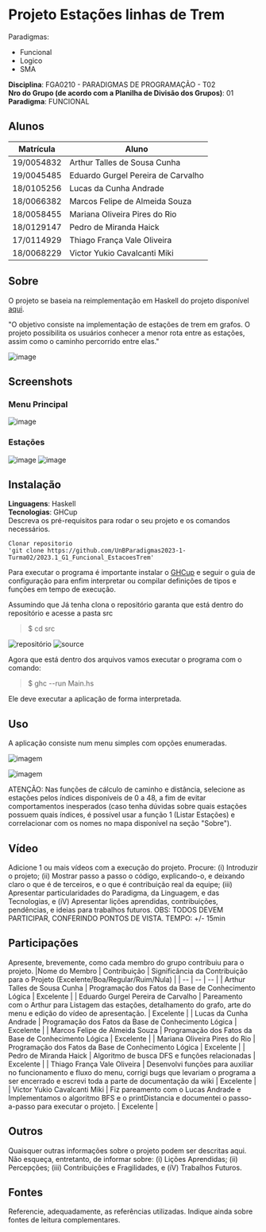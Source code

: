 # Projeto Estações linhas de Trem

Paradigmas:
 - Funcional
 - Logico
 - SMA


**Disciplina**: FGA0210 - PARADIGMAS DE PROGRAMAÇÃO - T02 <br>
**Nro do Grupo (de acordo com a Planilha de Divisão dos Grupos)**: 01<br>
**Paradigma**: FUNCIONAL<br>

## Alunos
|Matrícula | Aluno |
| -- | -- |
| 19/0054832  |  Arthur Talles de Sousa Cunha |
| 19/0045485  |  Eduardo Gurgel Pereira de Carvalho |
| 18/0105256  |  Lucas da Cunha Andrade |
| 18/0066382  |  Marcos Felipe de Almeida Souza |
| 18/0058455  |  Mariana Oliveira Pires do Rio |
| 18/0129147  |  Pedro de Miranda Haick  |
| 17/0114929  |  Thiago França Vale Oliveira  |
| 18/0068229  |  Victor Yukio Cavalcanti Miki  |

## Sobre 
O projeto se baseia na reimplementação em Haskell do projeto disponível [aqui](https://github.com/projeto-de-algoritmos/Grafos1_Trem).

"O objetivo consiste na implementação de estações de trem em grafos. O projeto possibilita os usuários conhecer a menor rota entre as estações, assim como o caminho percorrido entre elas."

![image](./assets/metroLisboa.jpg)

## Screenshots
### Menu Principal
![image](./assets/menu.png)
### Estações
![image](https://user-images.githubusercontent.com/51385738/236109518-5e637a38-20b9-4208-89f2-c5cbcd41f0e0.png)
![image](https://user-images.githubusercontent.com/51385738/236109571-d3c8114c-ce14-4e35-9337-b6baf98081b9.png)



## Instalação 
**Linguagens**: Haskell<br>
**Tecnologias**: GHCup<br>
Descreva os pré-requisitos para rodar o seu projeto e os comandos necessários.
```
Clonar repositorio 
'git clone https://github.com/UnBParadigmas2023-1-Turma02/2023.1_G1_Funcional_EstacoesTrem'
```

Para executar o programa é importante instalar o [GHCup](https://www.haskell.org/ghcup/) e seguir o guia de configuração para enfim interpretar ou compilar definições de tipos e funções em tempo de execução.

Assumindo que Já tenha clona o repositório garanta que está dentro do repositório e acesse a pasta src

> $ cd src

![repositório](./assets/repositorio.png)
![source](./assets/source.png)

Agora que está dentro dos arquivos vamos executar o programa com o comando:

> $ ghc --run Main.hs

Ele deve executar a aplicação de forma interpretada.

<!-- ![repositório](./assets/executar.png)

Por fim, digite a função principal do arquivo digitando o comando:

> $ ghci> main

Uma vez que seguir esses passos basta selecionar as ações que desejar e brincar com as estações de trem.

![repositório](./assets/selecionar.png)

Para sair digite "7" para selecionar a opção de saida e prossiga com o comando:

> $ :q

para sair do interpretador interativo GHCi. -->

## Uso 

A aplicação consiste num menu simples com opções enumeradas.

![imagem](./assets/menu.png)

![imagem](./assets/estacoes.png)

ATENÇÃO: Nas funções de cálculo de caminho e distância, selecione as estações pelos índices disponíveis de 0 a 48, a fim de evitar comportamentos inesperados (caso tenha dúvidas sobre quais estações possuem quais índices, é possível usar a função 1 (Listar Estações) e correlacionar com os nomes no mapa disponível na seção "Sobre").

## Vídeo
Adicione 1 ou mais vídeos com a execução do projeto.
Procure: 
(i) Introduzir o projeto;
(ii) Mostrar passo a passo o código, explicando-o, e deixando claro o que é de terceiros, e o que é contribuição real da equipe;
(iii) Apresentar particularidades do Paradigma, da Linguagem, e das Tecnologias, e
(iV) Apresentar lições aprendidas, contribuições, pendências, e ideias para trabalhos futuros.
OBS: TODOS DEVEM PARTICIPAR, CONFERINDO PONTOS DE VISTA.
TEMPO: +/- 15min

## Participações
Apresente, brevemente, como cada membro do grupo contribuiu para o projeto.
|Nome do Membro | Contribuição | Significância da Contribuição para o Projeto (Excelente/Boa/Regular/Ruim/Nula) |
| -- | -- | -- |
| Arthur Talles de Sousa Cunha  | Programação dos Fatos da Base de Conhecimento Lógica  | Excelente |
| Eduardo Gurgel Pereira de Carvalho  | Pareamento com o Arthur para Listagem das estações, detalhamento do grafo, arte do menu e edição do vídeo de apresentação.  | Excelente |
| Lucas da Cunha Andrade  | Programação dos Fatos da Base de Conhecimento Lógica  | Excelente |
| Marcos Felipe de Almeida Souza  | Programação dos Fatos da Base de Conhecimento Lógica  | Excelente |
| Mariana Oliveira Pires do Rio  | Programação dos Fatos da Base de Conhecimento Lógica  | Excelente |
| Pedro de Miranda Haick  | Algoritmo de busca DFS e funções relacionadas | Excelente |
| Thiago França Vale Oliveira  | Desenvolvi funções para auxiliar no funcionamento e fluxo do menu, corrigi bugs que levariam o programa a ser encerrado e escrevi toda a parte de documentação da wiki | Excelente |
| Victor Yukio Cavalcanti Miki  | Fiz pareamento com o Lucas Andrade e Implementamos o algoritmo BFS e o printDistancia e documentei o passo-a-passo para executar o projeto.  | Excelente |

## Outros 
Quaisquer outras informações sobre o projeto podem ser descritas aqui. Não esqueça, entretanto, de informar sobre:
(i) Lições Aprendidas;
(ii) Percepções;
(iii) Contribuições e Fragilidades, e
(iV) Trabalhos Futuros.

## Fontes
Referencie, adequadamente, as referências utilizadas.
Indique ainda sobre fontes de leitura complementares.
